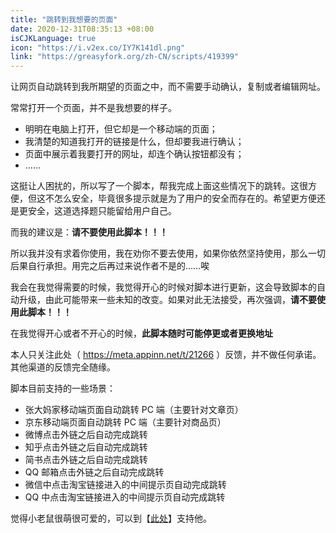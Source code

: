 ```yaml
---
title: "跳转到我想要的页面"
date: 2020-12-31T08:35:13 +08:00
isCJKLanguage: true
icon: "https://i.v2ex.co/IY7K141dl.png"
link: "https://greasyfork.org/zh-CN/scripts/419399"
---
```


让网页自动跳转到我所期望的页面之中，而不需要手动确认，复制或者编辑网址。

<!--more-->

常常打开一个页面，并不是我想要的样子。

* 明明在电脑上打开，但它却是一个移动端的页面；
* 我清楚的知道我打开的链接是什么，但却要我进行确认；
* 页面中展示着我要打开的网址，却连个确认按钮都没有；
* ……

这挺让人困扰的，所以写了一个脚本，帮我完成上面这些情况下的跳转。这很方便，但这不怎么安全，毕竟很多提示就是为了用户的安全而存在的。希望更方便还是更安全，这道选择题只能留给用户自己。

而我的建议是：**请不要使用此脚本！！！**

所以我并没有求着你使用，我在劝你不要去使用，如果你依然坚持使用，那么一切后果自行承担。用完之后再过来说作者不是的……唉

我会在我觉得需要的时候，我觉得开心的时候对脚本进行更新，这会导致脚本的自动升级，由此可能带来一些未知的改变。如果对此无法接受，再次强调，**请不要使用此脚本！！！**

在我觉得开心或者不开心的时候，**此脚本随时可能停更或者更换地址**

本人只关注此处（ https://meta.appinn.net/t/21266 ）反馈，并不做任何承诺。其他渠道的反馈完全随缘。

脚本目前支持的一些场景：

* 张大妈家移动端页面自动跳转 PC 端（主要针对文章页）
* 京东移动端页面自动跳转 PC 端（主要针对商品页）
* 微博点击外链之后自动完成跳转
* 知乎点击外链之后自动完成跳转
* 简书点击外链之后自动完成跳转
* QQ 邮箱点击外链之后自动完成跳转
* 微信中点击淘宝链接进入的中间提示页自动完成跳转
* QQ 中点击淘宝链接进入的中间提示页自动完成跳转

觉得小老鼠很萌很可爱的，可以到【[此处](/question-and-answer/)】支持他。